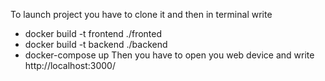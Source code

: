 To launch project you have to clone it and then in terminal write
- docker build -t frontend ./fronted
- docker build -t backend ./backend
- docker-compose up
Then you have to open you web device and write http://localhost:3000/
